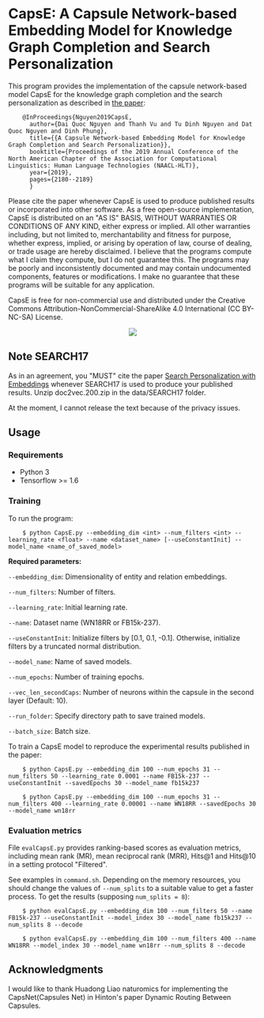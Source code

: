 # CapsE: A Capsule Network-based Embedding Model for Knowledge Graph Completion and Search Personalization

This program provides the implementation of the capsule network-based model CapsE for the knowledge graph completion and the search personalization as described in [the paper](https://www.aclweb.org/anthology/N19-1226):

        @InProceedings{Nguyen2019CapsE,
          author={Dai Quoc Nguyen and Thanh Vu and Tu Dinh Nguyen and Dat Quoc Nguyen and Dinh Phung},
          title={{A Capsule Network-based Embedding Model for Knowledge Graph Completion and Search Personalization}},
          booktitle={Proceedings of the 2019 Annual Conference of the North American Chapter of the Association for Computational Linguistics: Human Language Technologies (NAACL-HLT)},
          year={2019},
          pages={2180--2189}
          }
  
Please cite the paper whenever CapsE is used to produce published results or incorporated into other software. As a free open-source implementation, CapsE is distributed on an "AS IS" BASIS, WITHOUT WARRANTIES OR CONDITIONS OF ANY KIND, either express or implied. All other warranties including, but not limited to, merchantability and fitness for purpose, whether express, implied, or arising by operation of law, course of dealing, or trade usage are hereby disclaimed. I believe that the programs compute what I claim they compute, but I do not guarantee this. The programs may be poorly and inconsistently documented and may contain undocumented components, features or modifications. I make no guarantee that these programs will be suitable for any application.

CapsE is free for non-commercial use and distributed under the Creative Commons Attribution-NonCommercial-ShareAlike 4.0 International (CC BY-NC-SA) License. 

<p align="center"> 
<img src="https://github.com/daiquocnguyen/CapsE/blob/master/CapsE.png">
</p>

## Note SEARCH17

As in an agreement, you "MUST" cite the paper [Search Personalization with Embeddings](https://arxiv.org/abs/1612.03597) whenever SEARCH17 is used to produce your published results. Unzip doc2vec.200.zip in the data/SEARCH17 folder. 

At the moment, I cannot release the text because of the privacy issues.

## Usage

### Requirements
- Python 3
- Tensorflow >= 1.6

### Training
To run the program:

        $ python CapsE.py --embedding_dim <int> --num_filters <int> --learning_rate <float> --name <dataset_name> [--useConstantInit] --model_name <name_of_saved_model>

**Required parameters:** 

`--embedding_dim`: Dimensionality of entity and relation embeddings.  

`--num_filters`: Number of filters.

`--learning_rate`: Initial learning rate.

`--name`: Dataset name (WN18RR or FB15k-237).

`--useConstantInit`: Initialize filters by [0.1, 0.1, -0.1]. Otherwise, initialize filters by a truncated normal distribution.

`--model_name`: Name of saved models.

`--num_epochs`: Number of training epochs.

`--vec_len_secondCaps`: Number of neurons within the capsule in the second layer (Default: 10).

`--run_folder`: Specify directory path to save trained models.

`--batch_size`: Batch size.

To train a CapsE model to reproduce the experimental results published in the paper:      
                
        $ python CapsE.py --embedding_dim 100 --num_epochs 31 --num_filters 50 --learning_rate 0.0001 --name FB15k-237 --useConstantInit --savedEpochs 30 --model_name fb15k237
        
        $ python CapsE.py --embedding_dim 100 --num_epochs 31 --num_filters 400 --learning_rate 0.00001 --name WN18RR --savedEpochs 30 --model_name wn18rr
        
### Evaluation metrics

File `evalCapsE.py` provides ranking-based scores as evaluation metrics, including mean rank (MR), mean reciprocal rank (MRR), Hits@1 and Hits@10 in a setting protocol "Filtered".

See examples in `command.sh`. Depending on the memory resources, you should change the values of `--num_splits` to a suitable value to get a faster process. To get the results (supposing `num_splits = 8`):
        
        $ python evalCapsE.py --embedding_dim 100 --num_filters 50 --name FB15k-237 --useConstantInit --model_index 30 --model_name fb15k237 --num_splits 8 --decode
        
        $ python evalCapsE.py --embedding_dim 100 --num_filters 400 --name WN18RR --model_index 30 --model_name wn18rr --num_splits 8 --decode
         
## Acknowledgments     

I would like to thank Huadong Liao naturomics for implementing the CapsNet(Capsules Net) in Hinton's paper Dynamic Routing Between Capsules.
